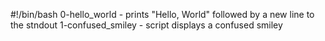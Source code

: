 #!/bin/bash
0-hello_world - prints "Hello, World" followed by a new line to the stndout
1-confused_smiley - script displays a confused smiley 

